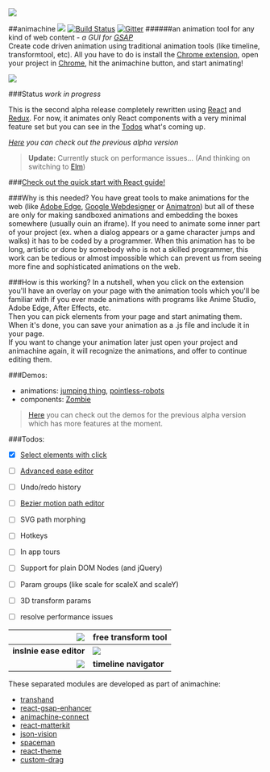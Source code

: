<img src="http://s9.postimg.org/mqolutoxb/amheader.png">

##animachine ![](https://img.shields.io/badge/stability-experimental-orange.svg?style=flat-square) [![Build Status](https://img.shields.io/travis/animachine/animachine.svg?style=flat-square)](https://travis-ci.org/animachine/animachine) [![Gitter](https://badges.gitter.im/Join%20Chat.svg)](https://gitter.im/animachine/animachine?utm_source=badge&utm_medium=badge&utm_campaign=pr-badge&utm_content=badge)
######an animation tool for any kind of web content - *a GUI for [GSAP]*  
Create code driven animation using traditional animation tools (like timeline, transformtool, etc). All you have to do is install the [Chrome extension][extension], open your project in [Chrome][chrome], hit the animachine button, and start animating!

<img src="http://i.imgur.com/GNRAlz5.png">

###Status
*work in progress*

This is the second alpha release completely rewritten using [React] and [Redux]. For now, it animates only React components with a very minimal feature set but you can see in the [Todos](#todos) what's coming up.

*[Here](https://github.com/animachine/animachine/tree/first-alpha) you can check out the previous alpha version*

>**Update:** Currently stuck on performance issues... (And thinking on switching to [Elm](http://elm-lang.org/)) 

###[Check out the quick start with React guide!](docs/quick-start-with-react.md)

###Why is this needed?
You have great tools to make animations for the web (like [Adobe Edge][edge], [Google Webdesigner][webdesigner] or [Animatron]) but all of these are only for making sandboxed animations and embedding the boxes somewhere (usually ouin an iframe). If you need to animate some inner part of your project (ex. when a dialog appears or a game character jumps and walks) it has to be coded by a programmer. When this animation has to be long, artistic or done by somebody who is not a skilled programmer, this work can be tedious or almost impossible which can prevent us from seeing more fine and sophisticated animations on the web.

###How is this working?
In a nutshell, when you click on the extension you'll have an overlay on your page with the animation tools which you'll be familiar with if you ever made animations with programs like Anime Studio, Adobe Edge, After Effects, etc.  
Then you can pick elements from your page and start animating them.
When it's done, you can save your animation as a .js file and include it in your page.  
If you want to change your animation later just open your project and animachine again, it will recognize the animations, and offer to continue editing them.

###Demos: 
 - animations: [jumping thing][demo-jump], [pointless-robots][demo-robots]
 - components: [Zombie](https://github.com/azazdeaz/react-animated-topdown-zombie)

>[Here](https://github.com/animachine/animachine/tree/first-alpha#demos-marslanding-argh) you can check out the demos for the previous alpha version which has more features at the moment.

###Todos:
- [x] [Select elements with click](http://i.imgur.com/LPCj6jp.gif)
- [ ] [Advanced ease editor](http://i.imgur.com/fZhQcc6.gif)
- [ ] Undo/redo history
- [ ] [Bezier motion path editor](http://i.imgur.com/LjBruea.gif)
- [ ] SVG path morphing
- [ ] Hotkeys
- [ ] In app tours
- [ ] Support for plain DOM Nodes (and jQuery)
- [ ] Param groups (like scale for scaleX and scaleY)
- [ ] 3D transform params
- [ ] resolve performance issues


![](http://zippy.gfycat.com/IndolentBowedBustard.gif) | **free transform tool**
-------------:|:-------------
**inslnie ease editor**   | ![](http://i.imgur.com/hRiwrS2.gif)
![](http://i.imgur.com/d9K7DpQ.gif) | **timeline navigator**

These separated modules are developed as part of animachine:
- [transhand](https://github.com/azazdeaz/transhand)
- [react-gsap-enhancer](https://github.com/azazdeaz/react-gsap-enhancer)
- [animachine-connect](https://github.com/animachine/animachine-connect)
- [react-matterkit](https://github.com/azazdeaz/react-matterkit)
- [json-vision](https://github.com/azazdeaz/json-vision)
- [spaceman](https://github.com/azazdeaz/spaceman)
- [react-theme](https://github.com/azazdeaz/react-theme)
- [custom-drag](https://github.com/azazdeaz/custom-drag)

[extension]: https://chrome.google.com/webstore/detail/animachine-alpha/feefkphfphgbcidiajhoapphgmnfhgod
[demo-jump]: http://animachine.github.io/animachine/#/demo/Box
[demo-robots]: http://animachine.github.io/animachine/#/demo/Robots
[GSAP]: http://greensock.com/
[React]: https://facebook.github.io/react/
[Redux]: https://github.com/rackt/redux/
[Animatron]: https://www.animatron.com/
[edge]: https://www.adobe.com/products/edge-animate.html
[webdesigner]: https://www.google.com/webdesigner/
[chrome]: https://www.google.com/chrome/browser/desktop/

